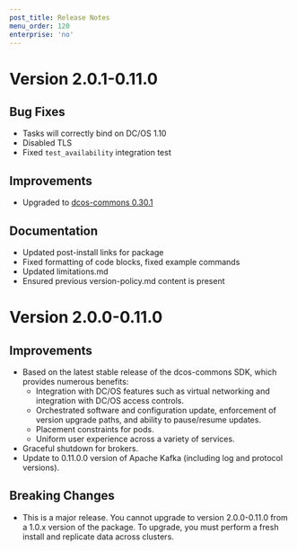 ```yaml
---
post_title: Release Notes
menu_order: 120
enterprise: 'no'
---
```


# Version 2.0.1-0.11.0

## Bug Fixes
* Tasks will correctly bind on DC/OS 1.10
* Disabled TLS
* Fixed `test_availability` integration test

## Improvements
* Upgraded to [dcos-commons 0.30.1](https://github.com/mesosphere/dcos-commons/releases/tag/0.30.1)

## Documentation
* Updated post-install links for package
* Fixed formatting of code blocks, fixed example commands
* Updated limitations.md
* Ensured previous version-policy.md content is present

# Version 2.0.0-0.11.0

## Improvements
- Based on the latest stable release of the dcos-commons SDK, which provides numerous benefits:
  - Integration with DC/OS features such as virtual networking and integration with DC/OS access controls.
  - Orchestrated software and configuration update, enforcement of version upgrade paths, and ability to pause/resume updates.
  - Placement constraints for pods.
  - Uniform user experience across a variety of services.
- Graceful shutdown for brokers.
- Update to 0.11.0.0 version of Apache Kafka (including log and protocol versions).

## Breaking Changes
- This is a major release.  You cannot upgrade to version 2.0.0-0.11.0 from a 1.0.x version of the package. To upgrade, you must perform a fresh install and replicate data across clusters.
